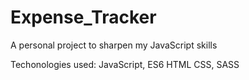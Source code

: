 # Expense_Tracker
A personal project to sharpen my JavaScript skills

Techonologies used:
 JavaScript, ES6
 HTML
 CSS, SASS